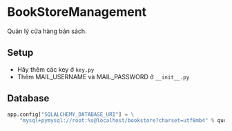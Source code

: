 # BookStoreManagement
Quản lý cửa hàng bán sách.

## Setup
- Hãy thêm các key ở `key.py`
- Thêm MAIL_USERNAME và MAIL_PASSWORD ở `__init__.py`

## Database
```python
app.config["SQLALCHEMY_DATABASE_URI"] = \
    "mysql+pymysql://root:%s@localhost/bookstore?charset=utf8mb4" % quote('your_password')
```


